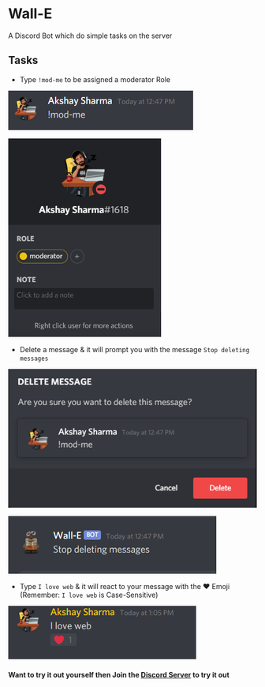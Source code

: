 # Wall-E

A Discord Bot which do simple tasks on the server

## Tasks

- Type `!mod-me` to be assigned a moderator Role

![Modme1](screenshots\Modme1.png)

![Modme2](screenshots\Modme2.png)

- Delete a message & it will prompt you with the message `Stop deleting messages`

![Delete1](screenshots\Delete1.png)

![Delete2](screenshots\Delete2.png)

- Type `I love web` & it will react to your message with the ❤ Emoji (Remember: `I love web` is Case-Sensitive)

![Emoji](screenshots\Emoji.png)

#### Want to try it out yourself then Join the [Discord Server](https://discord.gg/rqEr8jTz) to try it out